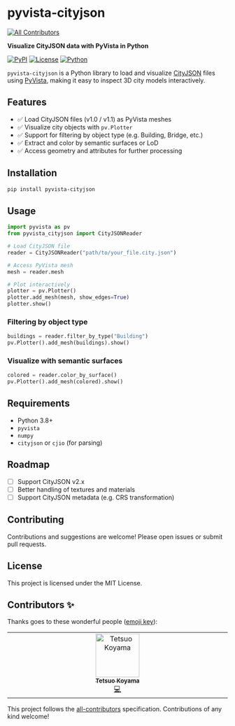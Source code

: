 # pyvista-cityjson

<!-- ALL-CONTRIBUTORS-BADGE:START - Do not remove or modify this section -->

[![All Contributors](https://img.shields.io/badge/all_contributors-1-orange.svg?style=flat-square)](#contributors-)

<!-- ALL-CONTRIBUTORS-BADGE:END -->

**Visualize CityJSON data with PyVista in Python**

[![PyPI](https://img.shields.io/pypi/v/pyvista-cityjson.svg)](https://pypi.org/project/pyvista-cityjson/)
[![License](https://img.shields.io/github/license/yourusername/pyvista-cityjson)](LICENSE)
[![Python](https://img.shields.io/pypi/pyversions/pyvista-cityjson)](https://pypi.org/project/pyvista-cityjson/)

`pyvista-cityjson` is a Python library to load and visualize [CityJSON](https://www.cityjson.org/) files using [PyVista](https://github.com/pyvista/pyvista), making it easy to inspect 3D city models interactively.

## Features

- ✅ Load CityJSON files (v1.0 / v1.1) as PyVista meshes
- ✅ Visualize city objects with `pv.Plotter`
- ✅ Support for filtering by object type (e.g. Building, Bridge, etc.)
- ✅ Extract and color by semantic surfaces or LoD
- ✅ Access geometry and attributes for further processing

## Installation

```bash
pip install pyvista-cityjson
```

## Usage

```python
import pyvista as pv
from pyvista_cityjson import CityJSONReader

# Load CityJSON file
reader = CityJSONReader("path/to/your_file.city.json")

# Access PyVista mesh
mesh = reader.mesh

# Plot interactively
plotter = pv.Plotter()
plotter.add_mesh(mesh, show_edges=True)
plotter.show()
```

### Filtering by object type

```python
buildings = reader.filter_by_type("Building")
pv.Plotter().add_mesh(buildings).show()
```

### Visualize with semantic surfaces

```python
colored = reader.color_by_surface()
pv.Plotter().add_mesh(colored).show()
```

## Requirements

- Python 3.8+
- `pyvista`
- `numpy`
- `cityjson` or `cjio` (for parsing)

## Roadmap

- [ ] Support CityJSON v2.x
- [ ] Better handling of textures and materials
- [ ] Support CityJSON metadata (e.g. CRS transformation)

## Contributing

Contributions and suggestions are welcome! Please open issues or submit pull requests.

## License

This project is licensed under the MIT License.

## Contributors ✨

Thanks goes to these wonderful people ([emoji key](https://allcontributors.org/docs/en/emoji-key)):

<!-- ALL-CONTRIBUTORS-LIST:START - Do not remove or modify this section -->
<!-- prettier-ignore-start -->
<!-- markdownlint-disable -->
<table>
  <tbody>
    <tr>
      <td align="center" valign="top" width="14.28%"><a href="https://github.com/tkoyama010"><img src="https://avatars.githubusercontent.com/u/7513610?v=4?s=100" width="100px;" alt="Tetsuo Koyama"/><br /><sub><b>Tetsuo Koyama</b></sub></a><br /><a href="https://github.com/tkoyama010/pyvista-cityjson/commits?author=tkoyama010" title="Code">💻</a></td>
    </tr>
  </tbody>
</table>

<!-- markdownlint-restore -->
<!-- prettier-ignore-end -->

<!-- ALL-CONTRIBUTORS-LIST:END -->

This project follows the [all-contributors](https://github.com/all-contributors/all-contributors) specification. Contributions of any kind welcome!
